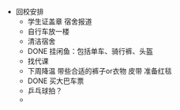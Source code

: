 - 回校安排
	- 学生证盖章 宿舍报道
	- 自行车放一楼
	- 清洁宿舍
	- DONE 挂闲鱼：包括单车、骑行裤、头盔
	- 找代课
	- 下周降温 带些合适的裤子or衣物 皮带 准备红毯
	- DONE 买大巴车票
	- 乒乓球拍？
	-